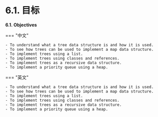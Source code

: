 # 6.1. 目标

**6.1. Objectives**

=== "中文"
    
    - To understand what a tree data structure is and how it is used.
    - To see how trees can be used to implement a map data structure.
    - To implement trees using a list.
    - To implement trees using classes and references.
    - To implement trees as a recursive data structure.
    - To implement a priority queue using a heap.

=== "英文"
   
    - To understand what a tree data structure is and how it is used.
    - To see how trees can be used to implement a map data structure.
    - To implement trees using a list.
    - To implement trees using classes and references.
    - To implement trees as a recursive data structure.
    - To implement a priority queue using a heap.